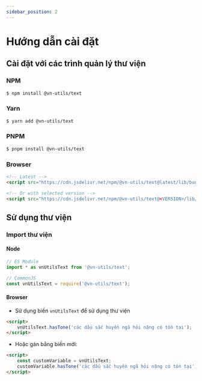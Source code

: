 ```yaml
---
sidebar_position: 2
---
```


# Hướng dẫn cài đặt

## Cài đặt với các trình quản lý thư viện

### NPM

```bash
$ npm install @vn-utils/text
```

### Yarn

```bash
$ yarn add @vn-utils/text
```

### PNPM

```bash
$ pnpm install @vn-utils/text
```

### Browser

```html
<!-- Latest -->
<script src="https://cdn.jsdelivr.net/npm/@vn-utils/text@latest/lib/bundle.js"></script>

<!-- Or with selected version -->
<script src="https://cdn.jsdelivr.net/npm/@vn-utils/text@<VERSION>/lib/bundle.js"></script>
```

## Sử dụng thư viện

### Import thư viện

#### Node

```typescript
// ES Module
import * as vnUtilsText from '@vn-utils/text';

// CommonJS
const vnUtilsText = require('@vn-utils/text');
```

#### Browser

-   Sử dụng biến `vnUtilsText` để sử dụng thư viện

```html
<script>
    vnUtilsText.hasTone('các dấu sắc huyền ngã hỏi nặng có tồn tại');
</script>
```

-   Hoặc gán bằng biến mới:

```html
<script>
    const customVariable = vnUtilsText;
    customVariable.hasTone('các dấu sắc huyền ngã hỏi nặng có tồn tại');
</script>
```
